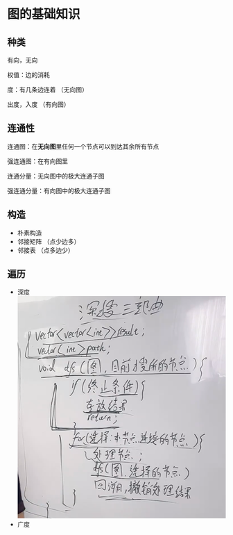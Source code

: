 # 图的基础知识
## 种类
有向，无向

权值：边的消耗

度：有几条边连着 （无向图）

出度，入度 （有向图）

## 连通性

连通图：在**无向图**里任何一个节点可以到达其余所有节点

强连通图：在有向图里

连通分量：无向图中的极大连通子图

强连通分量：有向图中的极大连通子图

## 构造
- 朴素构造
- 邻接矩阵 （点少边多）
- 邻接表 （点多边少）

## 遍历
- 深度
![alt text](image-31.png)
- 广度
